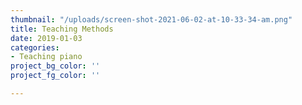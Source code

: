 ```yaml
---
thumbnail: "/uploads/screen-shot-2021-06-02-at-10-33-34-am.png"
title: Teaching Methods
date: 2019-01-03
categories:
- Teaching piano
project_bg_color: ''
project_fg_color: ''

---
```

